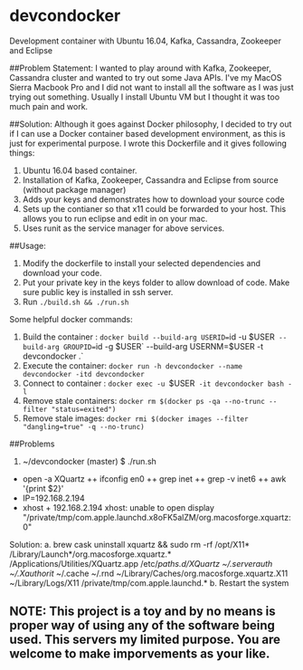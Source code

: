# devcondocker
Development container with Ubuntu 16.04, Kafka, Cassandra, Zookeeper and Eclipse

##Problem Statement: 
I wanted to play around with Kafka, Zookeeper, Cassandra cluster and wanted to try out some Java APIs. I've my MacOS Sierra Macbook Pro and I did not want to install all the software as I was just trying out something. Usually I install Ubuntu VM but I thought it was too much pain and work. 

##Solution: 
Although it goes against Docker philosophy, I decided to try out if I can use a Docker container based development environment, as this is just for experimental purpose. I wrote this Dockerfile and it gives following things:

1. Ubuntu 16.04 based container.
2. Installation of Kafka, Zookeeper, Cassandra and Eclipse from source (without package manager)
3. Adds your keys and demonstrates how to download your source code
4. Sets up the contianer so that x11 could be forwarded to your host. This allows you to run eclipse and edit in on your mac.
5. Uses runit as the service manager for above services.


##Usage: 
1. Modify the dockerfile to install your selected dependencies and download your code.
2. Put your private key in the keys folder to allow download of code. Make sure public key is installed in ssh server.
3. Run `./build.sh && ./run.sh`


Some helpful docker commands:

1. Build the container  : `docker build --build-arg USERID=`id -u $USER` --build-arg GROUPID=`id -g $USER` --build-arg USERNM=$USER -t devcondocker .`
2. Execute the container: `docker run -h devcondocker --name devcondocker -itd devcondocker`
3. Connect to container : `docker exec -u `$USER` -it devcondocker bash -l`
4. Remove stale containers: `docker rm $(docker ps -qa --no-trunc --filter "status=exited")`
5. Remove stale images: `docker rmi $(docker images --filter "dangling=true" -q --no-trunc)`



##Problems

1. ~/devcondocker (master) $ ./run.sh 
+ open -a XQuartz
++ ifconfig en0
++ grep inet
++ grep -v inet6
++ awk '{print $2}'
+ IP=192.168.2.194
+ xhost + 192.168.2.194
xhost:  unable to open display "/private/tmp/com.apple.launchd.x8oFK5alZM/org.macosforge.xquartz:0"


Solution: 
a. brew cask uninstall xquartz && sudo rm -rf /opt/X11* /Library/Launch*/org.macosforge.xquartz.* /Applications/Utilities/XQuartz.app /etc/*paths.d/*XQuartz  ~/.serverauth*  ~/.Xauthorit*  ~/.cache  ~/.rnd  ~/Library/Caches/org.macosforge.xquartz.X11 ~/Library/Logs/X11 /private/tmp/com.apple.launchd.* 
b. Restart the system



	
## NOTE: This project is a toy and by no means is proper way of using any of the software being used. This servers my limited purpose. You are welcome to make imporvements as your like.
